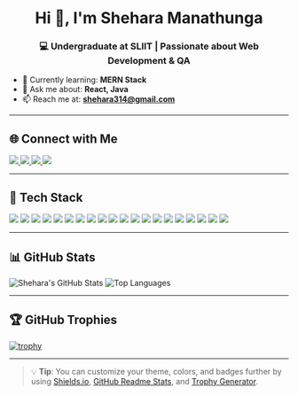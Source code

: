 <h1 align="center">Hi 👋, I'm Shehara Manathunga</h1>
<h3 align="center">💻 Undergraduate at SLIIT | Passionate about Web Development & QA</h3>

- 🌱 Currently learning: **MERN Stack**
- 💬 Ask me about: **React, Java**
- 📫 Reach me at: **shehara314@gmail.com**

---

## 🌐 Connect with Me
<p align="left">
  <a href="https://linkedin.com/in/shehara-manathunga-b781392a0" target="_blank">
    <img src="https://img.shields.io/badge/LinkedIn-%230077B5.svg?&style=for-the-badge&logo=linkedin&logoColor=white" />
  </a>
  <a href="https://fb.com/shehara.manathunga" target="_blank">
    <img src="https://img.shields.io/badge/Facebook-%231877F2.svg?&style=for-the-badge&logo=facebook&logoColor=white" />
  </a>
  <a href="https://instagram.com/shehara.0_" target="_blank">
    <img src="https://img.shields.io/badge/Instagram-%23E4405F.svg?&style=for-the-badge&logo=instagram&logoColor=white" />
  </a>
  <a href="https://www.hackerrank.com/profile/sheharamanathun1" target="_blank">
    <img src="https://img.shields.io/badge/HackerRank-%232EC866.svg?&style=for-the-badge&logo=HackerRank&logoColor=white" />
  </a>
</p>

---

## 🚀 Tech Stack
<p align="left">
  <img src="https://img.shields.io/badge/C-00599C?style=flat-square&logo=c&logoColor=white"/>
  <img src="https://img.shields.io/badge/C++-00599C?style=flat-square&logo=c%2B%2B&logoColor=white"/>
  <img src="https://img.shields.io/badge/CSS3-1572B6?style=flat-square&logo=css3&logoColor=white"/>
  <img src="https://img.shields.io/badge/Java-ED8B00?style=flat-square&logo=java&logoColor=white"/>
  <img src="https://img.shields.io/badge/JavaScript-F7DF1E?style=flat-square&logo=javascript&logoColor=black"/>
  <img src="https://img.shields.io/badge/Kotlin-0095D5?style=flat-square&logo=kotlin&logoColor=white"/>
  <img src="https://img.shields.io/badge/PHP-777BB4?style=flat-square&logo=php&logoColor=white"/>
  <img src="https://img.shields.io/badge/Python-3776AB?style=flat-square&logo=python&logoColor=white"/>
  <img src="https://img.shields.io/badge/HTML5-E34F26?style=flat-square&logo=html5&logoColor=white"/>
  <img src="https://img.shields.io/badge/Bootstrap-7952B3?style=flat-square&logo=bootstrap&logoColor=white"/>
  <img src="https://img.shields.io/badge/Express.js-000000?style=flat-square&logo=express&logoColor=white"/>
  <img src="https://img.shields.io/badge/Node.js-339933?style=flat-square&logo=node.js&logoColor=white"/>
  <img src="https://img.shields.io/badge/React-61DAFB?style=flat-square&logo=react&logoColor=black"/>
  <img src="https://img.shields.io/badge/MongoDB-47A248?style=flat-square&logo=mongodb&logoColor=white"/>
  <img src="https://img.shields.io/badge/MySQL-4479A1?style=flat-square&logo=mysql&logoColor=white"/>
  <img src="https://img.shields.io/badge/Oracle-F80000?style=flat-square&logo=oracle&logoColor=white"/>
  <img src="https://img.shields.io/badge/Linux-FCC624?style=flat-square&logo=linux&logoColor=black"/>
  <img src="https://img.shields.io/badge/Canva-00C4CC?style=flat-square&logo=canva&logoColor=white"/>
  <img src="https://img.shields.io/badge/Figma-F24E1E?style=flat-square&logo=figma&logoColor=white"/>
  <img src="https://img.shields.io/badge/Krita-3BABFF?style=flat-square&logo=krita&logoColor=white"/>
</p>

---

## 📊 GitHub Stats
![Shehara's GitHub Stats](https://github-readme-stats.vercel.app/api?username=shehara&show_icons=true&theme=dark)
![Top Languages](https://github-readme-stats.vercel.app/api/top-langs/?username=shehara&layout=compact&theme=dark)

---

## 🏆 GitHub Trophies
[![trophy](https://github-profile-trophy.vercel.app/?username=shehara&theme=darkhub&no-frame=true&row=1&column=7)](https://github.com/shehara)

---

> 💡 **Tip**: You can customize your theme, colors, and badges further by using [Shields.io](https://shields.io), [GitHub Readme Stats](https://github.com/anuraghazra/github-readme-stats), and [Trophy Generator](https://github.com/ryo-ma/github-profile-trophy).
